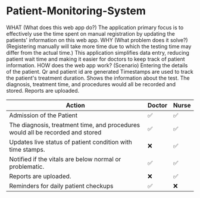 # Patient-Monitoring-System

WHAT (What does this web app do?)
The application primary focus is to effectively use the time spent on manual registration by updating the patients' information on this web app.
WHY (What problem does it solve?)
(Registering manually will take more time due to which the testing time may differ from the actual time.) 
This application simplifies data entry, reducing patient wait time and making it easier for doctors to keep track of patient information. 
HOW does the web app work? (Scenario)
Entering the details of the patient.
Qr and patient id are generated
Timestamps are used to track the patient's treatment duration.
Shows the information about the test.
The diagnosis, treatment time, and procedures would all be recorded and stored.
Reports are uploaded.


|Action                                |Doctor     |Nurse      |  
|--------------------------------------|---------- |-----------|
|Admission of the Patient              |    ✅    |     ✅    |
|The diagnosis, treatment time, and procedures would all be recorded and stored |     ✅ |✅    | 
|Updates live status of patient condition with time stamps. |   ❌      |   ✅     |
|Notified if the vitals are below normal or problematic.|     ✅    |     ✅   |
| Reports are uploaded.                |     ❌    |   ✅     |
| Reminders for daily patient checkups |    ✅    |     ❌    |
